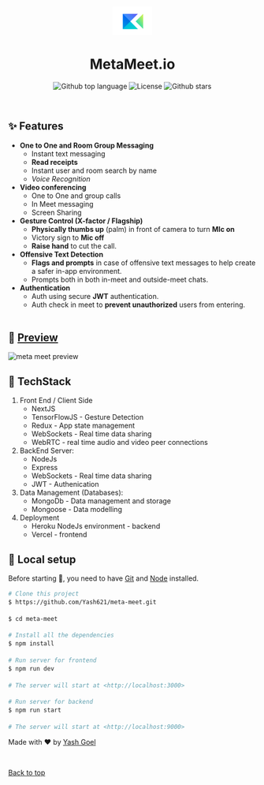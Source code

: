 <div align="center" id="top"> 
  <img src="./frontend/public/title-logo.png" alt="meta-meet" width=80 />
</div>

<h1 align="center">MetaMeet.io</h1>

<p align="center">
  <img alt="Github top language" src="https://img.shields.io/github/languages/top/Yash621/meta-meet?style=flat-square">
   <img alt="License" src="https://img.shields.io/github/license/Yash621/meta-meet?style=flat-square">
  <img alt="Github stars" src="https://img.shields.io/github/stars/Yash621/meta-meet?style=flat-square" />
</p>

<br>

## :sparkles: Features

- **One to One and Room Group Messaging**
  - Instant text messaging
  - **Read receipts**
  - Instant user and room search by name
  - *Voice Recognition*
- **Video conferencing**
  - One to One and group calls
  - In Meet messaging
  - Screen Sharing
- **Gesture Control (X-factor / Flagship)**
  - **Physically thumbs up** (palm) in front of camera to turn **MIc on**
  - Victory sign to **Mic off**
  - **Raise hand** to cut the call.
- **Offensive Text Detection**
  - **Flags and prompts** in case of offensive text messages to help create a safer in-app environment.
  - Prompts both in both in-meet and outside-meet chats.
- **Authentication**
  - Auth using secure **JWT** authentication.
  - Auth check in meet to **prevent unauthorized** users from entering.
<br></br>
## :eyes: [Preview](https://meta-meet.vercel.app)
![meta meet preview](./frontend/public/meta-meet-demo.gif)

## :star2: TechStack

1. Front End / Client Side
   - NextJS
   - TensorFlowJS - Gesture Detection
   - Redux - App state management
   - WebSockets - Real time data sharing
   - WebRTC - real time audio and video peer connections
2. BackEnd Server:
   - NodeJs
   - Express 
   - WebSockets - Real time data sharing
   - JWT - Authenication
3. Data Management (Databases): 
    - MongoDb - Data management and storage
    - Mongoose - Data modelling
4. Deployment
    - Heroku NodeJs environment - backend
    - Vercel - frontend

## :tada: Local setup

Before starting :checkered_flag:, you need to have [Git](https://git-scm.com) and [Node](https://nodejs.org/en/) installed.

```bash
# Clone this project
$ https://github.com/Yash621/meta-meet.git

$ cd meta-meet

# Install all the dependencies
$ npm install

# Run server for frontend
$ npm run dev

# The server will start at <http://localhost:3000>

# Run server for backend
$ npm run start

# The server will start at <http://localhost:9000>
```
Made with :heart: by <a href="https://github.com/Yash621" target="_blank">Yash Goel</a>

&#xa0;

<a href="#top">Back to top</a>


